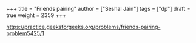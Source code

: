 +++
title = "Friends pairing"
author = ["Seshal Jain"]
tags = ["dp"]
draft = true
weight = 2359
+++

<https://practice.geeksforgeeks.org/problems/friends-pairing-problem5425/1>
